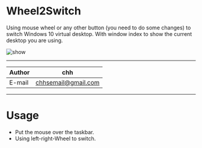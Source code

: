 # Wheel2Switch
Using mouse wheel or any other button (you need to do some changes) to switch Windows 10 virtual desktop.
With window index to show the current desktop you are using.

![show](https://github.com/chhsgithub/Wheel2Switch/blob/master/show.gif)
****
	
|Author|chh|
|---|---
|E-mail|chhsemail@gmail.com


****
# Usage
- Put the mouse over the taskbar.
- Using left-right-Wheel to switch. 
